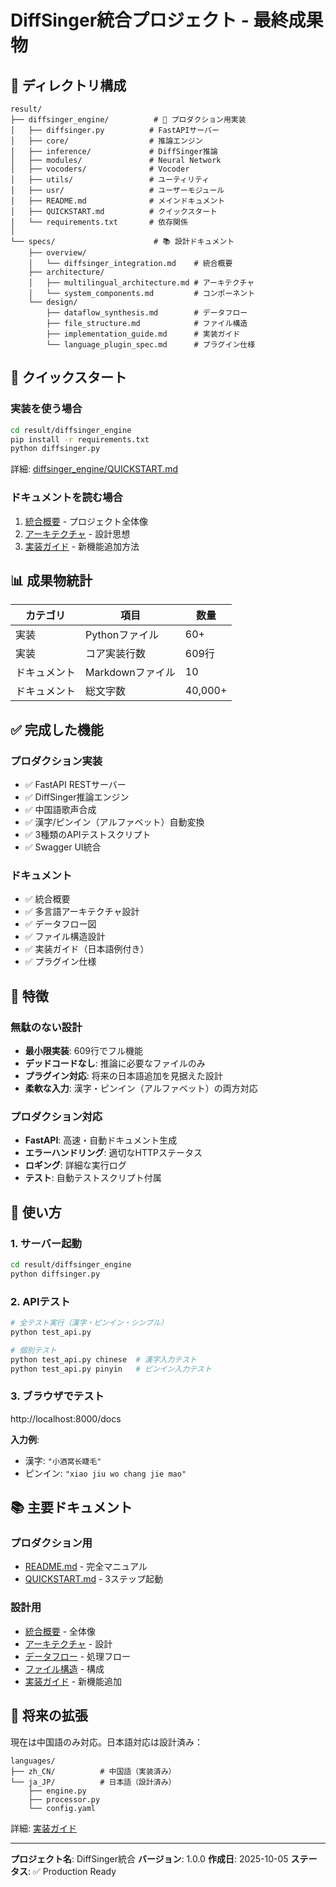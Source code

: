 # DiffSinger統合プロジェクト - 最終成果物

## 📁 ディレクトリ構成

```
result/
├── diffsinger_engine/          # 🚀 プロダクション用実装
│   ├── diffsinger.py          # FastAPIサーバー
│   ├── core/                  # 推論エンジン
│   ├── inference/             # DiffSinger推論
│   ├── modules/               # Neural Network
│   ├── vocoders/              # Vocoder
│   ├── utils/                 # ユーティリティ
│   ├── usr/                   # ユーザーモジュール
│   ├── README.md              # メインドキュメント
│   ├── QUICKSTART.md          # クイックスタート
│   └── requirements.txt       # 依存関係
│
└── specs/                      # 📚 設計ドキュメント
    ├── overview/
    │   └── diffsinger_integration.md    # 統合概要
    ├── architecture/
    │   ├── multilingual_architecture.md # アーキテクチャ
    │   └── system_components.md         # コンポーネント
    └── design/
        ├── dataflow_synthesis.md        # データフロー
        ├── file_structure.md            # ファイル構造
        ├── implementation_guide.md      # 実装ガイド
        └── language_plugin_spec.md      # プラグイン仕様
```

## 🚀 クイックスタート

### 実装を使う場合

```bash
cd result/diffsinger_engine
pip install -r requirements.txt
python diffsinger.py
```

詳細: [diffsinger_engine/QUICKSTART.md](diffsinger_engine/QUICKSTART.md)

### ドキュメントを読む場合

1. [統合概要](specs/overview/diffsinger_integration.md) - プロジェクト全体像
2. [アーキテクチャ](specs/architecture/multilingual_architecture.md) - 設計思想
3. [実装ガイド](specs/design/implementation_guide.md) - 新機能追加方法

## 📊 成果物統計

| カテゴリ | 項目 | 数量 |
|---------|------|------|
| 実装 | Pythonファイル | 60+ |
| 実装 | コア実装行数 | 609行 |
| ドキュメント | Markdownファイル | 10 |
| ドキュメント | 総文字数 | 40,000+ |

## ✅ 完成した機能

### プロダクション実装
- ✅ FastAPI RESTサーバー
- ✅ DiffSinger推論エンジン
- ✅ 中国語歌声合成
- ✅ 漢字/ピンイン（アルファベット）自動変換
- ✅ 3種類のAPIテストスクリプト
- ✅ Swagger UI統合

### ドキュメント
- ✅ 統合概要
- ✅ 多言語アーキテクチャ設計
- ✅ データフロー図
- ✅ ファイル構造設計
- ✅ 実装ガイド（日本語例付き）
- ✅ プラグイン仕様

## 🎯 特徴

### 無駄のない設計
- **最小限実装**: 609行でフル機能
- **デッドコードなし**: 推論に必要なファイルのみ
- **プラグイン対応**: 将来の日本語追加を見据えた設計
- **柔軟な入力**: 漢字・ピンイン（アルファベット）の両方対応

### プロダクション対応
- **FastAPI**: 高速・自動ドキュメント生成
- **エラーハンドリング**: 適切なHTTPステータス
- **ロギング**: 詳細な実行ログ
- **テスト**: 自動テストスクリプト付属

## 📖 使い方

### 1. サーバー起動

```bash
cd result/diffsinger_engine
python diffsinger.py
```

### 2. APIテスト

```bash
# 全テスト実行（漢字・ピンイン・シンプル）
python test_api.py

# 個別テスト
python test_api.py chinese  # 漢字入力テスト
python test_api.py pinyin   # ピンイン入力テスト
```

### 3. ブラウザでテスト

http://localhost:8000/docs

**入力例**:
- 漢字: `"小酒窝长睫毛"`
- ピンイン: `"xiao jiu wo chang jie mao"`

## 📚 主要ドキュメント

### プロダクション用
- [README.md](diffsinger_engine/README.md) - 完全マニュアル
- [QUICKSTART.md](diffsinger_engine/QUICKSTART.md) - 3ステップ起動

### 設計用
- [統合概要](specs/overview/diffsinger_integration.md) - 全体像
- [アーキテクチャ](specs/architecture/multilingual_architecture.md) - 設計
- [データフロー](specs/design/dataflow_synthesis.md) - 処理フロー
- [ファイル構造](specs/design/file_structure.md) - 構成
- [実装ガイド](specs/design/implementation_guide.md) - 新機能追加

## 🔮 将来の拡張

現在は中国語のみ対応。日本語対応は設計済み：

```
languages/
├── zh_CN/          # 中国語（実装済み）
└── ja_JP/          # 日本語（設計済み）
    ├── engine.py
    ├── processor.py
    └── config.yaml
```

詳細: [実装ガイド](specs/design/implementation_guide.md)

---

**プロジェクト名**: DiffSinger統合
**バージョン**: 1.0.0
**作成日**: 2025-10-05
**ステータス**: ✅ Production Ready
